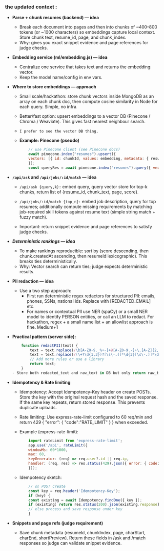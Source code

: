 ### **the updated context :**
- **Parse + chunk resumes (backend) — idea**
    - Break each document into pages and then into chunks of ~400–800 tokens (or ~1000 characters) so embeddings capture local context. Store chunk text, resume_id, page, and chunk_index.
    - Why: gives you exact snippet evidence and page references for judge checks.

- **Embedding service (ml/embedding.js) — idea**
    - Centralize one service that takes text and returns the embedding vector.
    - Keep the model name/config in env vars.

- **Where to store embeddings — approach**
    - Small scale/hackathon: store chunk vectors inside MongoDB as an array on each chunk doc, then compute cosine similarity in Node for each query. Simple, no infra.
    - Better/fast option: upsert embeddings to a vector DB (Pinecone / Chroma / Weaviate). This gives fast nearest neighbour search.
    - `I prefer to see the vector DB thing.`

    - **Example: Pinecone (pseudo)**
        ```js
            // use Pinecone client (see Pinecone docs)
            await pinecone.index("resumes").upsert({
            vectors: [{ id: chunkId, values: embedding, metadata: { resumeId, page, textPreview } }]
            });
            const queryRes = await pinecone.index("resumes").query({ vector: queryEmbedding, topK: 10, includeMetadata: true });
        ```
- **`/api/ask` and `/api/jobs/:id/match` — idea**
    - `/api/ask {query,k}:` embed query, query vector store for top-k chunks, return list of {resume_id, chunk_text, page, score}.
    - `/api/jobs/:id/match {top_n}:` embed job description, query for top resumes; additionally compute missing requirements by matching job-required skill tokens against resume text (simple string match + fuzzy match).
    
    - Important: return snippet evidence and page references to satisfy judge checks.

- ***Deterministic rankings — idea***
    - To make rankings reproducible: sort by (score descending, then chunk.createdAt ascending, then resumeId lexicographic). This breaks ties deterministically.
    - Why: Vector search can return ties; judge expects deterministic results.

- **PII redaction — idea**
    - Use a two step approach:
        - First run deterministic regex redactors for structured PII: emails, phones, SSNs, national ids. Replace with [REDACTED_EMAIL] etc.
        - For names or contextual PII use NER (spaCy) or a small NER model to identify PERSON entities, or call an LLM to redact. For hackathon, regex + a small name list + an allowlist approach is fine. Medium+1

- **Practical pattern (server side):**
    ```js
        function redactPII(text) {
            text = text.replace(/\b[A-Z0-9._%+-]+@[A-Z0-9.-]+\.[A-Z]{2,}\b/i, "[REDACTED_EMAIL]");
            text = text.replace(/(\+?\d{1,3})?[\s\-.(]*\d{3}[\s\-.)]*\d{3}[\s\-]*\d{4}/g, "[REDACTED_PHONE]");
            // Add more rules or use a library
            return text;
        }
    - Store both redacted_text and raw_text in DB but only return raw_text to recruiter role. Keep access control strict.

- **Idempotency & Rate limiting**
    - Idempotency: Accept Idempotency-Key header on create POSTs. Store the key with the original request hash and the saved response. If the same key repeats, return stored response. This prevents duplicate uploads.

    - Rate limiting: Use express-rate-limit configured to 60 req/min and return 429 { "error": { "code":"RATE_LIMIT" } } when exceeded.

    - Example (express-rate-limit):
        ```js
            import rateLimit from 'express-rate-limit';
            app.use('/api', rateLimit({
            windowMs: 60*1000,
            max: 60,
            keyGenerator: (req) => req.user?.id || req.ip,
            handler: (req, res) => res.status(429).json({ error: { code: "RATE_LIMIT" } })
            }));
        ```
    - Idempotency sketch:   
        ```js
            // on POST create
            const key = req.header('Idempotency-Key');
            if (key) {
            const existing = await Idempotency.findOne({ key });
            if (existing) return res.status(200).json(existing.response);
            // else process and save response under key
            }
        ```

- **Snippets and page refs (judge requirement)**
    - Save chunk metadata (resumeId, chunkIndex, page, charStart, charEnd, shortPreview). Return these fields in /ask and /match responses so judge can validate snippet evidence.